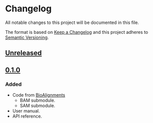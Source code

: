 # Changelog
All notable changes to this project will be documented in this file.

The format is based on [Keep a Changelog](http://keepachangelog.com/en/1.0.0/)
and this project adheres to [Semantic Versioning](http://semver.org/spec/v2.0.0.html).

## [Unreleased]

## [0.1.0]
### Added
- Code from [BioAlignments](https://github.com/BioJulia/BioAlignments.jl/tree/v0.1.0)
  - BAM submodule.
  - SAM submodule.
- User manual.
- API reference.

[Unreleased]: https://github.com/BioJulia/XAM.jl/compare/v0.1.0...HEAD
[0.1.0]: https://github.com/BioJulia/XAM.jl/tree/v0.1.0
